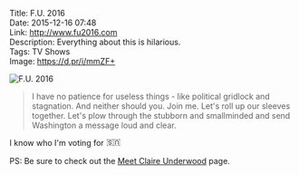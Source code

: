 Title: F.U. 2016  
Date: 2015-12-16 07:48  
Link: http://www.fu2016.com  
Description: Everything about this is hilarious.  
Tags: TV Shows  
Image: https://d.pr/i/mmZF+  

![F.U. 2016][1]

> I have no patience for useless things - like political gridlock and stagnation. And neither should you. Join me. Let's roll up our sleeves together. Let's plow through the stubborn and smallminded and send Washington a message loud and clear.

I know who I'm voting for <span id="flag-thingy" style="display: inline-block; transform: rotate(-180deg);">🇺🇸</span>

PS: Be sure to check out the [Meet Claire Underwood][2] page.

[1]: https://d.pr/i/mmZF+ "F.U. 2016"
[2]: https://d.pr/i/1hDr1+ "Claire Not Found"